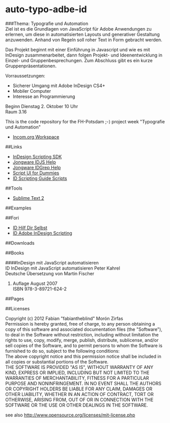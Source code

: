 auto-typo-adbe-id
=================

###Thema: Typografie und Automation  
Ziel ist es die Grundlagen von JavaScript für Adobe Anwendungen zu erlernen, um diese in automatisierten Layouts und generativer Gestaltung anzuwenden. Anhand von Regeln soll roher Text in Form gebracht werden.  
  
Das Projekt beginnt mit einer Einführung in Javascript und wie es mit InDesign zusammenarbeitet, dann folgen Projekt- und Ideenentwicklung in Einzel- und Gruppenbesprechungen. Zum Abschluss gibt es ein kurze Gruppenpräsentationen.  
  
Vorraussetzungen:  

- Sicherer Umgang mit Adobe InDesign CS4+  
- Mobiler Computer  
- Interesse an Programmierung  
  
Beginn Dienstag 2. Oktober 10 Uhr  
Raum 3.16  
  
This is the code repository for the FH-Potsdam ;-⟩ project week "Typografie und Automation"  
- [Incom.org Workspace](http://incom.org/workspace/3916#p103323)  

##Links  

- [InDesign Scripting SDK](http://www.adobe.com/devnet/indesign/sdk/eula_cs6.html)  
- [Jongware IDJS Help](http://www.jongware.com/idjshelp.html)  
- [Jongware IDGrep Help](http://www.jongware.com/idgrephelp.html)  
- [Script UI for Dummies](http://www.kahrel.plus.com/indesign/scriptui.html)  
- [ID Scripting Guide Scripts](http://www.adobe.com/devnet/indesign/documentation.html#idscripting)  


##Tools  

- [Sublime Text 2](http://www.sublimetext.com/2)  

##Examples  


##Fori  

- [ID Hilf Dir Selbst](http://www.hilfdirselbst.ch/foren/Adobe_InDesign_Skriptwerkstatt_Forum_61.html)  
- [ID Adobe InDesign Scripting](http://forums.adobe.com/community/indesign/indesign_scripting)  

##Downloads  


##Books  

####InDesign mit JavaScript automatisieren  
ID InDesign mit JavaScript automatisieren Peter Kahrel  
Deutsche Übersetzung von Martin Fischer  
1. Auflage August 2007  
ISBN 978-3-89721-624-2  

##Pages  


##Licenses  


Copyright (c)  2012 Fabian "fabiantheblind" Morón Zirfas  
Permission is hereby granted, free of charge, to any person obtaining a copy of this software and associated documentation files (the "Software"), to deal in the Software  without restriction, including without limitation the rights to use, copy, modify, merge, publish, distribute, sublicense, and/or sell copies of the Software, and to  permit persons to whom the Software is furnished to do so, subject to the following conditions:  
The above copyright notice and this permission notice shall be included in all copies or substantial portions of the Software.  
THE SOFTWARE IS PROVIDED "AS IS", WITHOUT WARRANTY OF ANY KIND, EXPRESS OR IMPLIED, INCLUDING BUT NOT LIMITED TO THE WARRANTIES OF MERCHANTABILITY, FITNESS FOR A  PARTICULAR PURPOSE AND NONINFRINGEMENT. IN NO EVENT SHALL THE AUTHORS OR COPYRIGHT HOLDERS BE LIABLE FOR ANY CLAIM, DAMAGES OR OTHER LIABILITY, WHETHER IN AN ACTION OF  CONTRACT, TORT OR OTHERWISE, ARISING FROM, OUT OF OR IN CONNECTION WITH THE SOFTWARE OR THE USE OR OTHER DEALINGS IN THE SOFTWARE.  

see also http://www.opensource.org/licenses/mit-license.php



